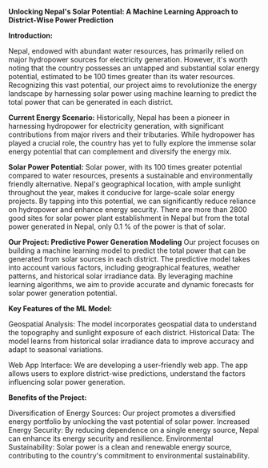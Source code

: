 
**Unlocking Nepal's Solar Potential: A Machine Learning Approach to District-Wise Power Prediction**


 **Introduction:**

 
Nepal, endowed with abundant water resources, has primarily relied on major hydropower sources for electricity generation. However, it's worth noting that the country possesses an untapped and substantial solar energy potential, estimated to be 100 times greater than its water resources. Recognizing this vast potential, our project aims to revolutionize the energy landscape by harnessing solar power using machine learning to predict the total power that can be generated in each district.




**Current Energy Scenario:**
Historically, Nepal has been a pioneer in harnessing hydropower for electricity generation, with significant contributions from major rivers and their tributaries. While hydropower has played a crucial role, the country has yet to fully explore the immense solar energy potential that can complement and diversify the energy mix.





**Solar Power Potential:**
Solar power, with its 100 times greater potential compared to water resources, presents a sustainable and environmentally friendly alternative. Nepal's geographical location, with ample sunlight throughout the year, makes it conducive for large-scale solar energy projects. By tapping into this potential, we can significantly reduce reliance on hydropower and enhance energy security. There are more than 2800 good sites for solar power plant establishment in Nepal but from the total power generated in Nepal, only 0.1 % of the power is that of solar.





**Our Project: Predictive Power Generation Modeling**
Our project focuses on building a machine learning model to predict the total power that can be generated from solar sources in each district. The predictive model takes into account various factors, including geographical features, weather patterns, and historical solar irradiance data. By leveraging machine learning algorithms, we aim to provide accurate and dynamic forecasts for solar power generation potential.





**Key Features of the ML Model:**

Geospatial Analysis: The model incorporates geospatial data to understand the topography and sunlight exposure of each district.
Historical Data: The model learns from historical solar irradiance data to improve accuracy and adapt to seasonal variations.

Web App Interface:
We are developing a user-friendly web app. The app allows users to explore district-wise predictions, understand the factors influencing solar power generation.







**Benefits of the Project:**

Diversification of Energy Sources: Our project promotes a diversified energy portfolio by unlocking the vast potential of solar power.
Increased Energy Security: By reducing dependence on a single energy source, Nepal can enhance its energy security and resilience.
Environmental Sustainability: Solar power is a clean and renewable energy source, contributing to the country's commitment to environmental sustainability.
